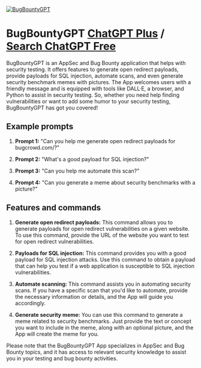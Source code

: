 
[![BugBountyGPT](https://files.oaiusercontent.com/file-89FFQuHN5rRLvrFQqRaXOMEt?se=2123-10-16T21%3A24%3A17Z&sp=r&sv=2021-08-06&sr=b&rscc=max-age%3D31536000%2C%20immutable&rscd=attachment%3B%20filename%3DHavij-logo.jpg&sig=TAN9SK8GwXeTUVssQXkQmFj8TjpfaOd8S04R08y5ubI%3D)](https://chat.openai.com/g/g-Rsk7ADgbD-bugbountygpt)

# BugBountyGPT [ChatGPT Plus](https://chat.openai.com/g/g-Rsk7ADgbD-bugbountygpt) / [Search ChatGPT Free](https://gptcall.net/index.html#/?search=BugBountyGPT)

BugBountyGPT is an AppSec and Bug Bounty application that helps with security testing. It offers features to generate open redirect payloads, provide payloads for SQL injection, automate scans, and even generate security benchmark memes with pictures. The App welcomes users with a friendly message and is equipped with tools like DALL·E, a browser, and Python to assist in security testing. So, whether you need help finding vulnerabilities or want to add some humor to your security testing, BugBountyGPT has got you covered!

## Example prompts

1. **Prompt 1:** "Can you help me generate open redirect payloads for bugcrowd.com/?"

2. **Prompt 2:** "What's a good payload for SQL injection?"

3. **Prompt 3:** "Can you help me automate this scan?"

4. **Prompt 4:** "Can you generate a meme about security benchmarks with a picture?"

## Features and commands

1. **Generate open redirect payloads:**
   This command allows you to generate payloads for open redirect vulnerabilities on a given website. To use this command, provide the URL of the website you want to test for open redirect vulnerabilities.

2. **Payloads for SQL injection:**
   This command provides you with a good payload for SQL injection attacks. Use this command to obtain a payload that can help you test if a web application is susceptible to SQL injection vulnerabilities.

3. **Automate scanning:**
   This command assists you in automating security scans. If you have a specific scan that you'd like to automate, provide the necessary information or details, and the App will guide you accordingly.

4. **Generate security meme:**
   You can use this command to generate a meme related to security benchmarks. Just provide the text or concept you want to include in the meme, along with an optional picture, and the App will create the meme for you.

Please note that the BugBountyGPT App specializes in AppSec and Bug Bounty topics, and it has access to relevant security knowledge to assist you in your testing and bug bounty activities.


